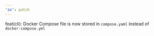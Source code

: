 ```yaml
---
'sv': patch
---
```


feat(cli): Docker Compose file is now stored in `compose.yaml` instead of `docker-compose.yml`
